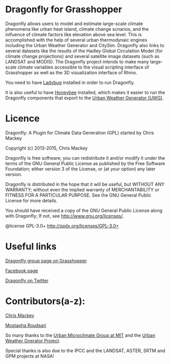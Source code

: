 
Dragonfly for Grasshopper
========================================
Dragonfly allows users to model and estimate large-scale climate phenomena like urban heat island, climate change scnarios, and the inlfuence of climate factors like elevation above sea level.  This is accomplished with the help of several urban thermodynaic engines including the Urban Weather Generator and CitySim.  Dragonfly also links to several datasets like the results of the Hadley Global Circulation Model (for climate change projections) and several satellite image datasets (such as LANDSAT and MODIS).  The Dragonfly project intends to make many large-scale climate variables accessible to the visual scripting interface of Grasshopper as well as the 3D visualization interface of Rhino.

You need to have [Ladybug](https://github.com/mostaphaRoudsari/Ladybug) installed in order to run Dragonfly.

It is also useful to have [Honeybee](https://github.com/mostaphaRoudsari/Honeybee) installed, which makes it easier to run the Dragonfly components that export to the [Urban Weather Generator (UWG)](https://github.com/hansukyang/UWG_Matlab).


Licence
========================================
Dragonfly: A Plugin for Climate Data Generation (GPL) started by Chris Mackey

Copyright (c) 2013-2015, Chris Mackey

Dragonfly is free software; you can redistribute it and/or modify it under the terms of the GNU General Public License as published by the Free Software Foundation; either version 3 of the License, or (at your option) any later version.

Dragonfly is distributed in the hope that it will be useful, but WITHOUT ANY WARRANTY; without even the implied warranty of MERCHANTABILITY or FITNESS FOR A PARTICULAR PURPOSE. See the GNU General Public License for more details.

You should have received a copy of the GNU General Public License along with Dragonfly; If not, see <http://www.gnu.org/licenses/>.

@license GPL-3.0+ <http://spdx.org/licenses/GPL-3.0+>


Useful links
========================================
[Dragonfly group page on Grasshopper](http://www.grasshopper3d.com/group/ladybug)

[Facebook page](https://www.facebook.com/LadyBugforGrasshopper)

[Dragonfly on Twitter](https://www.twitter.com/ladybug_tool)


Contributors(a-z):
========================================

[Chris Mackey](https://github.com/chriswmackey)

[Mostapha Roudsari](https://github.com/mostapharoudsari)


So many thanks to the [Urban Microclimate Group at MIT](http://urbanmicroclimate.scripts.mit.edu/index.php) and the [Urban Weather Gnerator Project](https://github.com/hansukyang/UWG_Matlab).

Special thanks is also due to the IPCC and the LANDSAT, ASTER, SRTM and GPM projects at NASA!
